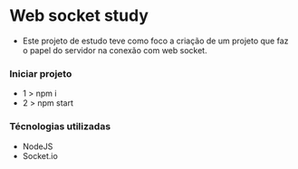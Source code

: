 # Web socket study

* Este projeto de estudo teve como foco a criação de um projeto que faz o papel do servidor na conexão com web socket.

### Iniciar projeto

- 1 > npm i
- 2 > npm start

### Técnologias utilizadas

- NodeJS
- Socket.io


